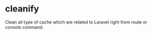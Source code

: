 # cleanify
Clean all type of cache which are related to Laravel right from route or console command.
